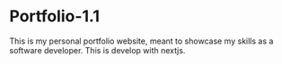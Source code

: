 # Portfolio-1.1

This is my personal portfolio website, meant to showcase my skills as a software developer.
This is develop with nextjs.
